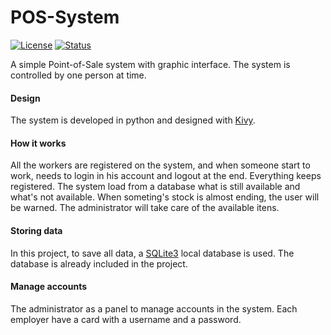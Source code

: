 # POS-System
[![License][license-svg]][license-url]
[![Status][status-svg]][status-url]

A simple Point-of-Sale system with graphic interface. The system is controlled by one person at time.

#### Design
The system is developed in python and designed with [Kivy][kivy]. 

#### How it works
All the workers are registered on the system, and when someone start to work, needs to login in his account and logout at the end.
Everything keeps registered.
The system load from a database what is still available and what's not available. When someting's stock is almost ending, the user will be warned.
The administrator will take care of the available itens.

#### Storing data
In this project, to save all data, a [SQLite3][sqlite3] local database is used. The database is already included in the project.

#### Manage accounts
The administrator as a panel to manage accounts in the system. Each employer have a card with a username and a password.



[license-svg]: https://img.shields.io/badge/license-GNU%20v.3-blue.svg
[license-url]: https://github.com/obernardovieira/POS-System
[status-svg]: https://img.shields.io/pypi/status/Django.svg?maxAge=2592000
[status-url]: https://github.com/obernardovieira/POS-System
[kivy]: <https://github.com/kivy/kivy>
[sqlite3]: https://docs.python.org/2/library/sqlite3.html
